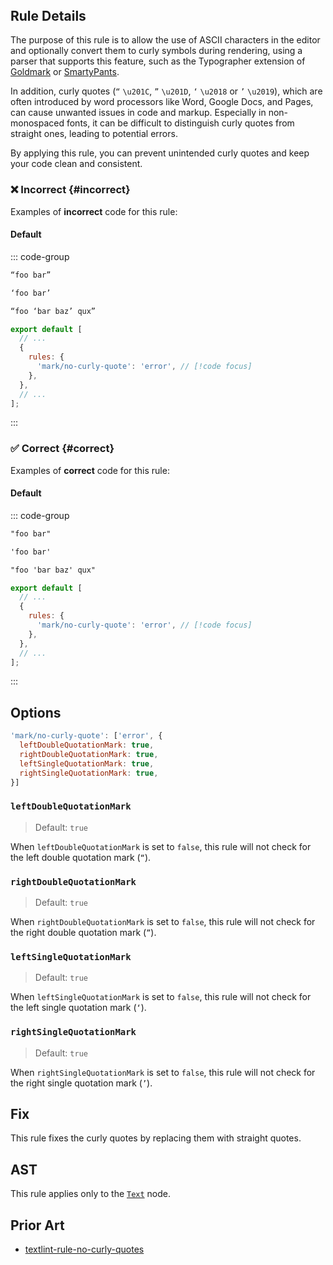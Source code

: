 <!-- markdownlint-disable-next-line no-inline-html first-line-h1 -->
<header v-html="$frontmatter.rule"></header>

## Rule Details

The purpose of this rule is to allow the use of ASCII characters in the editor and optionally convert them to curly symbols during rendering, using a parser that supports this feature, such as the Typographer extension of [Goldmark](https://github.com/yuin/goldmark) or [SmartyPants](https://daringfireball.net/projects/smartypants/).

In addition, curly quotes (`“` `\u201C`, `”` `\u201D`, `‘` `\u2018` or `’` `\u2019`), which are often introduced by word processors like Word, Google Docs, and Pages, can cause unwanted issues in code and markup. Especially in non-monospaced fonts, it can be difficult to distinguish curly quotes from straight ones, leading to potential errors.

By applying this rule, you can prevent unintended curly quotes and keep your code clean and consistent.

### :x: Incorrect {#incorrect}

Examples of **incorrect** code for this rule:

#### Default

::: code-group

```md [incorrect.md] /“/ /”/ /‘/ /’/
“foo bar”

‘foo bar’

“foo ‘bar baz’ qux”
```

```js [eslint.config.mjs] {5}
export default [
  // ...
  {
    rules: {
      'mark/no-curly-quote': 'error', // [!code focus]
    },
  },
  // ...
];
```

:::

### :white_check_mark: Correct {#correct}

Examples of **correct** code for this rule:

#### Default

::: code-group

```md [correct.md]
"foo bar"

'foo bar'

"foo 'bar baz' qux"
```

```js [eslint.config.mjs] {5}
export default [
  // ...
  {
    rules: {
      'mark/no-curly-quote': 'error', // [!code focus]
    },
  },
  // ...
];
```

:::

## Options

```js
'mark/no-curly-quote': ['error', {
  leftDoubleQuotationMark: true,
  rightDoubleQuotationMark: true,
  leftSingleQuotationMark: true,
  rightSingleQuotationMark: true,
}]
```

### `leftDoubleQuotationMark`

> Default: `true`

When `leftDoubleQuotationMark` is set to `false`, this rule will not check for the left double quotation mark (`“`).

### `rightDoubleQuotationMark`

> Default: `true`

When `rightDoubleQuotationMark` is set to `false`, this rule will not check for the right double quotation mark (`”`).

### `leftSingleQuotationMark`

> Default: `true`

When `leftSingleQuotationMark` is set to `false`, this rule will not check for the left single quotation mark (`‘`).

### `rightSingleQuotationMark`

> Default: `true`

When `rightSingleQuotationMark` is set to `false`, this rule will not check for the right single quotation mark (`’`).

## Fix

This rule fixes the curly quotes by replacing them with straight quotes.

## AST

This rule applies only to the [`Text`](https://github.com/syntax-tree/mdast?tab=readme-ov-file#text) node.

## Prior Art

- [textlint-rule-no-curly-quotes](https://github.com/aborazmeh/textlint-rule-no-curly-quotes)

